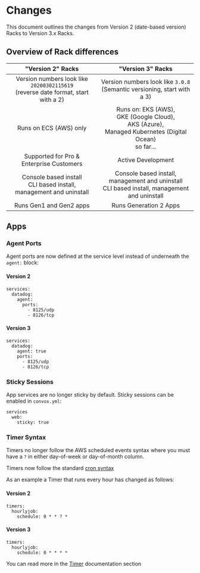 # Changes

This document outlines the changes from Version 2 (date-based version) Racks to Version 3.x Racks.

## Overview of Rack differences

| "Version 2" Racks  | "Version 3" Racks  |
|:-:|:-:|
| Version numbers look like `20200302115619` <br>(reverse date format, start with a 2)  | Version numbers look like `3.0.8` <br> (Semantic versioning, start with a 3)  |
| Runs on ECS (AWS) only  | Runs on: EKS (AWS),<br>GKE (Google Cloud),<br>AKS (Azure),<br>Managed Kubernetes (Digital Ocean)<br>so far...  |
| Supported for Pro & Enterprise Customers  | Active Development  |
| Console based install<br>CLI based install, management and uninstall  | Console based install, management and uninstall<br>CLI based install, management and uninstall  |
| Runs Gen1 and Gen2 apps  | Runs Generation 2 Apps  |

## Apps

### Agent Ports

Agent ports are now defined at the service level instead of underneath the `agent:` block:

#### Version 2

    services:
      datadog:
        agent:
          ports:
            - 8125/udp
            - 8126/tcp

#### Version 3

    services:
      datadog:
        agent: true
        ports:
          - 8125/udp
          - 8126/tcp

### Sticky Sessions

App services are no longer sticky by default. Sticky sessions can be enabled in `convox.yml`:

    services
      web:
        sticky: true

### Timer Syntax

Timers no longer follow the AWS scheduled events syntax where you must have a `?` in either day-of-week or day-of-month column. 

Timers now follow the standard [cron syntax](https://www.freebsd.org/cgi/man.cgi?query=crontab&sektion=5)

As an example a Timer that runs every hour has changed as follows:

#### Version 2

    timers:
      hourlyjob:
        schedule: 0 * * ? *

#### Version 3

    timers:
      hourlyjob:
        schedule: 0 * * * *


You can read more in the [Timer](../reference/primitives/app/timer.md) documentation section